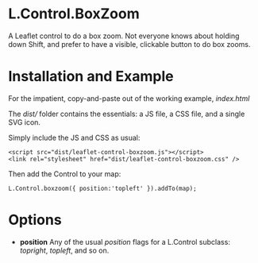 # L.Control.BoxZoom
A Leaflet control to do a box zoom. Not everyone knows about holding down Shift, and prefer to have a visible, clickable button to do box zooms.

# Installation and Example
For the impatient, copy-and-paste out of the working example, _index.html_

The _dist/_  folder contains the essentials: a JS file, a CSS file, and a single SVG icon.

Simply include the JS and CSS as usual:

    <script src="dist/leaflet-control-boxzoom.js"></script>
    <link rel="stylesheet" href="dist/leaflet-control-boxzoom.css" />

Then add the Control to your map:

    L.Control.boxzoom({ position:'topleft' }).addTo(map);

# Options

* **position** Any of the usual _position_ flags for a L.Control subclass: _topright_, _topleft_, and so on.

